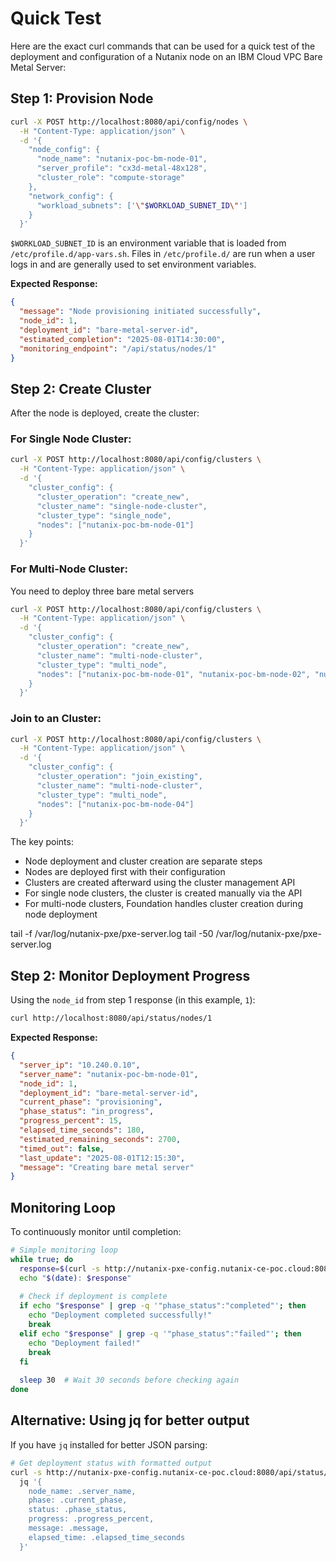 # Quick Test

Here are the exact curl commands that can be used for a quick test of the deployment and configuration of a Nutanix node on an IBM Cloud VPC Bare Metal Server:

## Step 1: Provision Node

```bash
curl -X POST http://localhost:8080/api/config/nodes \
  -H "Content-Type: application/json" \
  -d '{
    "node_config": {
      "node_name": "nutanix-poc-bm-node-01",
      "server_profile": "cx3d-metal-48x128",
      "cluster_role": "compute-storage"
    },
    "network_config": {
      "workload_subnets": ['\"$WORKLOAD_SUBNET_ID\"']
    }
  }'
```

`$WORKLOAD_SUBNET_ID` is an environment variable that is loaded from `/etc/profile.d/app-vars.sh`. Files in `/etc/profile.d/` are run when a user logs in and are generally used to set environment variables.

**Expected Response:**
```json
{
  "message": "Node provisioning initiated successfully",
  "node_id": 1,
  "deployment_id": "bare-metal-server-id",
  "estimated_completion": "2025-08-01T14:30:00",
  "monitoring_endpoint": "/api/status/nodes/1"
}
```

## Step 2: Create Cluster

After the node is deployed, create the cluster:

### For Single Node Cluster:
```bash
curl -X POST http://localhost:8080/api/config/clusters \
  -H "Content-Type: application/json" \
  -d '{
    "cluster_config": {
      "cluster_operation": "create_new",
      "cluster_name": "single-node-cluster",
      "cluster_type": "single_node",
      "nodes": ["nutanix-poc-bm-node-01"]
    }
  }'
```

### For Multi-Node Cluster:

You need to deploy three bare metal servers

```bash
curl -X POST http://localhost:8080/api/config/clusters \
  -H "Content-Type: application/json" \
  -d '{
    "cluster_config": {
      "cluster_operation": "create_new",
      "cluster_name": "multi-node-cluster",
      "cluster_type": "multi_node",
      "nodes": ["nutanix-poc-bm-node-01", "nutanix-poc-bm-node-02", "nutanix-poc-bm-node-03"]
    }
  }'
```

### Join to an Cluster:
```bash
curl -X POST http://localhost:8080/api/config/clusters \
  -H "Content-Type: application/json" \
  -d '{
    "cluster_config": {
      "cluster_operation": "join_existing",
      "cluster_name": "multi-node-cluster",
      "cluster_type": "multi_node",
      "nodes": ["nutanix-poc-bm-node-04"]
    }
  }'
```

The key points:
- Node deployment and cluster creation are separate steps
- Nodes are deployed first with their configuration
- Clusters are created afterward using the cluster management API
- For single node clusters, the cluster is created manually via the API
- For multi-node clusters, Foundation handles cluster creation during node deployment


tail -f /var/log/nutanix-pxe/pxe-server.log
tail -50 /var/log/nutanix-pxe/pxe-server.log



## Step 2: Monitor Deployment Progress

Using the `node_id` from step 1 response (in this example, `1`):

```bash
curl http://localhost:8080/api/status/nodes/1
```

**Expected Response:**
```json
{
  "server_ip": "10.240.0.10",
  "server_name": "nutanix-poc-bm-node-01",
  "node_id": 1,
  "deployment_id": "bare-metal-server-id",
  "current_phase": "provisioning",
  "phase_status": "in_progress",
  "progress_percent": 15,
  "elapsed_time_seconds": 180,
  "estimated_remaining_seconds": 2700,
  "timed_out": false,
  "last_update": "2025-08-01T12:15:30",
  "message": "Creating bare metal server"
}
```

## Monitoring Loop

To continuously monitor until completion:

```bash
# Simple monitoring loop
while true; do
  response=$(curl -s http://nutanix-pxe-config.nutanix-ce-poc.cloud:8080/api/status/nodes/1)
  echo "$(date): $response"
  
  # Check if deployment is complete
  if echo "$response" | grep -q '"phase_status":"completed"'; then
    echo "Deployment completed successfully!"
    break
  elif echo "$response" | grep -q '"phase_status":"failed"'; then
    echo "Deployment failed!"
    break
  fi
  
  sleep 30  # Wait 30 seconds before checking again
done
```

## Alternative: Using jq for better output

If you have `jq` installed for better JSON parsing:

```bash
# Get deployment status with formatted output
curl -s http://nutanix-pxe-config.nutanix-ce-poc.cloud:8080/api/status/nodes/1 | \
  jq '{
    node_name: .server_name,
    phase: .current_phase,
    status: .phase_status,
    progress: .progress_percent,
    message: .message,
    elapsed_time: .elapsed_time_seconds
  }'
```
